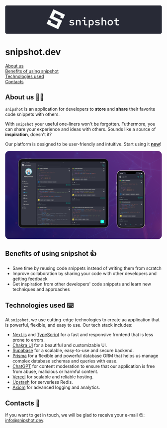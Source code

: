 [![snipshot logo](./readme_images/logo.svg)](https://snipshot.dev)

# snipshot.dev

[About us](#about)  
[Benefits of using snipshot](#benefits)  
[Technologies used ](#technologies)  
[Contacts](#contacts)

## About us 👨‍💻 <a id="about"></a>

`snipshot` is an application for developers to **store** and **share** their favorite code snippets with others.

With `snipshot` your useful one-liners won't be forgotten. Futhermore, you can share your experience and ideas with others. Sounds like a source of **inspiration**, doesn't it?

Our platform is designed to be user-friendly and intuitive. Start using it [**now**](https://snipshot.dev/)!

![snipshot demo](./readme_images/mockup.webp)

## Benefits of using snipshot 👍 <a id="benefits"></a>

- Save time by reusing code snippets instead of writing them from scratch
- Improve collaboration by sharing your code with other developers and getting feedback
- Get inspiration from other developers' code snippets and learn new techniques and approaches

## Technologies used ⌨️ <a id="technologies"></a>

At `snipshot`, we use cutting-edge technologies to create aa application that is powerful, flexible, and easy to use. Our tech stack includes:

- [Next.js](https://nextjs.org) and [TypeScript](https://www.typescriptlang.org) for a fast and responsive frontend that is less prone to errors.
- [Chakra UI](https://chakra-ui.com) for a beautiful and customizable UI.
- [Supabase](https://supabase.com) for a scalable, easy-to-use and secure backend.
- [Prisma](https://www.prisma.io) for a flexible and powerful database ORM that helps us manage complex database schemas and queries with ease.
- [ChatGPT](https://openai.com/blog/chatgpt) for content moderation to ensure that our application is free from abuse, malicious or harmful content.
- [Vercel](https://vercel.com) for scalable and reliable hosting.
- [Upstash](https://upstash.com) for serverless Redis.
- [Axiom](https://axiom.co) for advanced logging and analytics.

## Contacts 📨 <a id="contacts"></a>

If you want to get in touch, we will be glad to receive your e-mail 😉: [info@snipshot.dev](mailto:info@snipshot.dev).
